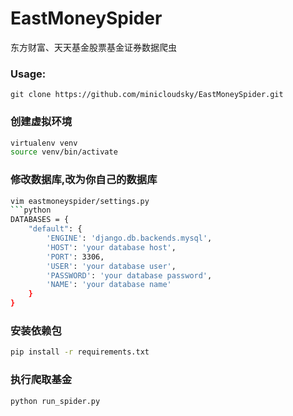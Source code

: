 # EastMoneySpider

东方财富、天天基金股票基金证券数据爬虫

### Usage:

`git clone https://github.com/minicloudsky/EastMoneySpider.git`

### 创建虚拟环境

```bash
virtualenv venv
source venv/bin/activate
```

### 修改数据库,改为你自己的数据库

````bash
vim eastmoneyspider/settings.py
```python
DATABASES = {
    "default": {
        'ENGINE': 'django.db.backends.mysql',
        'HOST': 'your database host',
        'PORT': 3306,
        'USER': 'your database user',
        'PASSWORD': 'your database password',
        'NAME': 'your database name'
    }
}
````

### 安装依赖包

```bash
pip install -r requirements.txt
```

### 执行爬取基金

```bash
python run_spider.py
```

